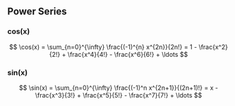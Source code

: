 ## Power Series

### cos(x)

$$
    \cos(x) = \sum_{n=0}^{\infty} \frac{(-1)^{n} x^{2n}}{2n!} = 1 - \frac{x^2}{2!} + \frac{x^4}{4!} - \frac{x^6}{6!} + \ldots
$$

### sin(x)

$$
    \sin(x) = \sum_{n=0}^{\infty} \frac{(-1)^n x^{2n+1}}{(2n+1)!} = x - \frac{x^3}{3!} + \frac{x^5}{5!} - \frac{x^7}{7!} + \ldots
$$